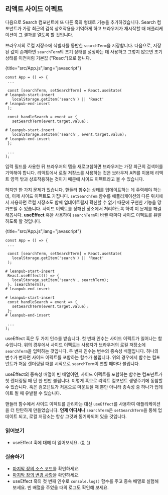 ## 리액트 사이드 이펙트

다음으로 Search 컴포넌트에 또 다른 훅의 형태로 기능을 추가하겠습니다. Search 컴포넌트가 가장 최근의 검색 상호작용을 기억하게 하고 브라우저가 재시작할 때 애플리케이션이 그 결과를 열도록 할 것입니다. 

브라우저의 로컬 저장소에 식별자를 동반한 `searchTerm`을 저장합니다. 다음으로, 저장된 값이 존재하면 `searchTerm`의 초기 상태를 설정하는 데 사용하고 그렇지 않으면 초기 상태를 이전처럼 기본값 ("React")으로 둡니다.

{title="src/App.js",lang="javascript"}
~~~~~~~
const App = () => {
 ...

 const [searchTerm, setSearchTerm] = React.useState(
# leanpub-start-insert
   localStorage.getItem('search') || 'React'
# leanpub-end-insert
 );

 const handleSearch = event => {
   setSearchTerm(event.target.value);

# leanpub-start-insert
   localStorage.setItem('search', event.target.value);
# leanpub-end-insert
 };

 ...
);
~~~~~~~

입력 필드를 사용한 뒤 브라우저의 탭을 새로고침하면 브라우저는 가장 최근의 검색어를 기억해야 합니다. 리액트에서 로컬 저장소를 사용하는 것은 브라우저 API를 이용해 리액트 영역 밖과 상호작용하는 것이기 때문에 사이드 이펙트라고 볼 수 있습니다.

하지만 한 가지 문제가 있습니다. 핸들러 함수는 상태를 업데이트하는 데 주력해야 하는데, 이제 사이드 이펙트도 가집니다. `setSearchTem` 함수를 애플리케이션의 다른 위치에서 사용하면 로컬 저장소도 함께 업데이트될지 확신할 수 없기 때문에 구현한 기능을 망가뜨릴 수 있습니다. 사이드 이펙트를 정해진 장소에서 처리하도록 하여 이 문제를 해결해봅시다. **useEffect** 훅을 사용하여 `searchTerm`이 바뀔 때마다 사이드 이펙트를 유발하도록 할 것입니다.

{title="src/App.js",lang="javascript"}
~~~~~~~
const App = () => {
 ...

 const [searchTerm, setSearchTerm] = React.useState(
   localStorage.getItem('search') || 'React'
 );

# leanpub-start-insert
 React.useEffect(() => {
   localStorage.setItem('search', searchTerm);
 }, [searchTerm]);
# leanpub-end-insert

# leanpub-start-insert
 const handleSearch = event => {
   setSearchTerm(event.target.value);
 };
# leanpub-end-insert

 ...
);
~~~~~~~

useEffect 훅은 두 가지 인수를 받습니다. 첫 번째 인수는 사이드 이펙트가 일어나는 함수입니다. 위의 경우에서 사이드 이펙트는 사용자가 브라우저의 로컬 저장소에 `searchTerm`을 입력하는 것입니다. 두 번째 인수는 변수의 종속성 배열입니다. 하나의 변수가 변하면 사이드 이펙트를 포함하는 함수가 불립니다. 위의 경우에서 함수는 컴포넌트가 처음 렌더링될 때를 시작으로 `searchTerm`이 변할 때마다 불립니다.

useEffect의 종속성 배열이 빈 배열이면, 사이드 이펙트를 포함하는 함수는 컴포넌트가 첫 렌더링될 때 단 한 번만 불립니다. 이렇게 훅으로 리액트 컴포넌트 생명주기에 동참할 수 있습니다. 훅은 컴포넌트가 처음으로 마운트될 때 뿐만 아니라 종속성 중 하나가 업데이트 될 때 유발될 수 있습니다.

핸들러 함수에서 사이드 이펙트를 관리하는 대신 `useEffect`를 사용하여 애플리케이션을 더 탄탄하게 만들었습니다. **언제 어디서나** `searchTerm`은 `setSearchTerm`을 통해 업데이트 되고, 로컬 저장소는 항상 그것과 동기화되어 있을 것입니다.

### 읽어보기
* useEffect 훅에 대해 더 읽어보세요. ([0](https://reactjs.org/docs/hooks-effect.html), [1](https://reactjs.org/docs/hooks-reference.html#useeffect))

### 실습하기
* [마지막 장의 소스 코드](https://codesandbox.io/s/github/the-road-to-learn-react/hacker-stories/tree/hs/React-Side-Effects)를 확인하세요.
* [마지막 장의 변경 사항](https://github.com/the-road-to-learn-react/hacker-stories/compare/hs/Props-Handling...hs/React-Side-Effects?expand=1)을 확인하세요.
* useEffect 훅의 첫 번째 인수로 `console.log()` 함수를 주고 종속 배열로 실험해 보세요. 빈 배열을 주었을 때의 로그도 확인해 보세요.